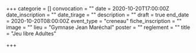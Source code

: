 +++
categorie = []
convocation = ""
date = 2020-10-20T17:00:00Z
date_inscription = ""
date_tirage = ""
description = ""
draft = true
end_date = 2020-10-20T08:00:00Z
event_type = "creneau"
fiche_inscription = ""
image = ""
lieu = "Gymnase Jean Maréchal"
poster = ""
reglement = ""
title = "Jeu libre Adultes"

+++

